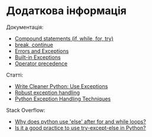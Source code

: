 # Додаткова інформація

Документація:

-  [Compound statements (if, while, for, try)](https://docs.python.org/3/reference/compound_stmts.html)
-  [break, continue](https://docs.python.org/3/tutorial/controlflow.html#break-and-continue-statements-and-else-clauses-on-loops)
-  [Errors and Exceptions](https://docs.python.org/3/tutorial/errors.html)
-  [Built-in
   Exceptions](https://docs.python.org/3/library/exceptions.html)
-  [Operator precedence](https://docs.python.org/3/reference/expressions.html#operator-precedence)

Статті:

-  [Write Cleaner Python: Use
   Exceptions](https://jeffknupp.com/blog/2013/02/06/write-cleaner-python-use-exceptions/)
-  [Robust exception
   handling](http://eli.thegreenplace.net/2008/08/21/robust-exception-handling/)
-  [Python Exception Handling
   Techniques](https://doughellmann.com/posts/python-exception-handling-techniques/)

Stack Overflow:

-  [Why does python use 'else' after for and while
   loops?](https://stackoverflow.com/questions/9979970/why-does-python-use-else-after-for-and-while-loops)
-  [Is it a good practice to use try-except-else in
   Python?](https://stackoverflow.com/questions/16138232/is-it-a-good-practice-to-use-try-except-else-in-python)

